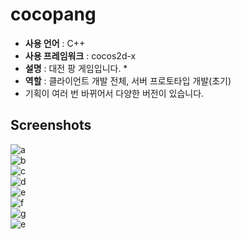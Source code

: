 cocopang
====

* __사용 언어__ : C++
* __사용 프레임워크__ : cocos2d-x
* __설명__ : 대전 팡 게임입니다.
  *   
* __역할__ : 클라이언트 개발 전체, 서버 프로토타입 개발(초기)
* 기획이 여러 번 바뀌어서 다양한 버전이 있습니다.

Screenshots
----
![a](img/prev1.jpg)<br>
![b](img/prev2.jpg)<br>
![c](img/prev3.jpg)<br>
![d](img/prev4.jpg)<br>
![e](img/prev5.png)<br>
![f](img/prev6.png)<br>
![g](img/prev7.jpg)<br>
![e](img/prev8.JPG)<br>
